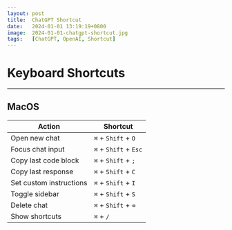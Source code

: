 ```yaml
---
layout: post
title:  ChatGPT Shortcut
date:   2024-01-01 13:19:19+0800
image:  2024-01-01-chatgpt-shortcut.jpg
tags:   [ChatGPT, OpenAI, Shortcut]
---
```

# Keyboard Shortcuts

---
## MacOS

| Action               | Shortcut         |
|----------------------|------------------|
| Open new chat        | `⌘` + `Shift` + `O`  |
| Focus chat input     | `⌘` + `Shift` + `Esc`|
| Copy last code block | `⌘` + `Shift` + `;`  |
| Copy last response   | `⌘` + `Shift` + `C`  |
| Set custom instructions | `⌘` + `Shift` + `I` |
| Toggle sidebar       | `⌘` + `Shift` + `S`  |
| Delete chat          | `⌘` + `Shift` + `⌫`  |
| Show shortcuts       | `⌘` + `/`          |